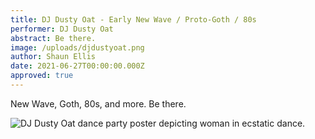 ```yaml
---
title: DJ Dusty Oat - Early New Wave / Proto-Goth / 80s
performer: DJ Dusty Oat
abstract: Be there.
image: /uploads/djdustyoat.png
author: Shaun Ellis
date: 2021-06-27T00:00:00.000Z
approved: true
---
```

New Wave, Goth, 80s, and more. Be there.

![DJ Dusty Oat dance party poster depicting woman in ecstatic dance.](/uploads/dj-dusty-oat.png "DJ Dusty Oat dance party poster")
